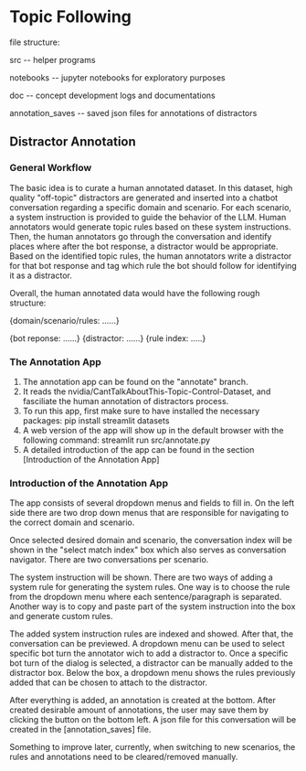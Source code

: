 # Topic Following
file structure: 

src -- helper programs

notebooks -- jupyter notebooks for exploratory purposes

doc -- concept development logs and documentations

annotation_saves -- saved json files for annotations of distractors

## Distractor Annotation

### General Workflow
The basic idea is to curate a human annotated dataset. In this dataset, high quality "off-topic" distractors are generated and inserted into a chatbot conversation regarding a specific domain and scenario. For each scenario, a system instruction is provided to guide the behavior of the LLM. Human annotators would generate topic rules based on these system instructions. Then, the human annotators go through the conversation and identify places where after the bot response, a distractor would be appropriate. Based on the identified topic rules, the human annotators write a distractor for that bot response and tag which rule the bot should follow for identifying it as a distractor. 

Overall, the human annotated data would have the following rough structure:

{domain/scenario/rules: ......}

{bot reponse: ......} {distractor: ......} {rule index: .....}


### The Annotation App

1. The annotation app can be found on the "annotate" branch. 
2. It reads the nvidia/CantTalkAboutThis-Topic-Control-Dataset, and fasciliate the human annotation of distractors process.
3. To run this app, first make sure to have installed the necessary packages: 
                      pip install streamlit datasets
4. A web version of the app will show up in the default browser with the following command: 
                      streamlit run src/annotate.py
5. A detailed introduction of the app can be found in the section [Introduction of the Annotation App]


### Introduction of the Annotation App

The app consists of several dropdown menus and fields to fill in. On the left side there are two drop down menus that are responsible for navigating to the correct domain and scenario. 

Once selected desired domain and scenario, the conversation index will be shown in the "select match index" box which also serves as conversation navigator. There are two conversations per scenario. 

The system instruction will be shown. There are two ways of adding a system rule for generating the system rules. One way is to choose the rule from the dropdown menu where each sentence/paragraph is separated. Another way is to copy and paste part of the system instruction into the box and generate custom rules. 

The added system instruction rules are indexed and showed. After that, the conversation can be previewed. A dropdown menu can be used to select specific bot turn the annotator wich to add a distractor to. Once a specific bot turn of the dialog is selected, a distractor can be manually added to the distractor box. Below the box, a dropdown menu shows the rules previously added that can be chosen to attach to the distractor. 

After everything is added, an annotation is created at the bottom. After created desirable amount of annotations, the user may save them by clicking the button on the bottom left. A json file for this conversation will be created in the [annotation_saves] file. 

Something to improve later, currently, when switching to new scenarios, the rules and annotations need to be cleared/removed manually. 